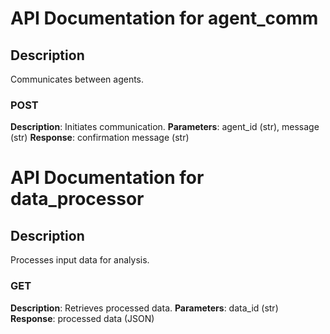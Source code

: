 # API Documentation for agent_comm

## Description
Communicates between agents.

### POST
**Description**: Initiates communication.
**Parameters**: agent_id (str), message (str)
**Response**: confirmation message (str)

# API Documentation for data_processor

## Description
Processes input data for analysis.

### GET
**Description**: Retrieves processed data.
**Parameters**: data_id (str)
**Response**: processed data (JSON)

